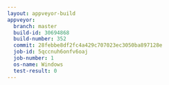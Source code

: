 ```yaml
---
layout: appveyor-build
appveyor:
  branch: master
  build-id: 30694868
  build-number: 352
  commit: 28febbe8df2fc4a429c707023ec3050ba897128e
  job-id: 5qccnuh6onfv6oaj
  job-number: 1
  os-name: Windows
  test-result: 0
---
```

